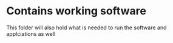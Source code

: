 # Contains working software

This folder will also hold what is needed to run the software and applciations as well
